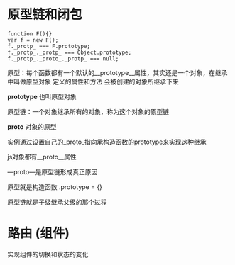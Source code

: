 # 原型链和闭包

```
function F(){}
var f = new F();
f._protp_ === F.prototype;
f._protp_._protp_ === Object.prototype;
f._protp_._proto_._protp_ === null;
```

原型：每个函数都有一个默认的__prototype__属性，其实还是一个对象，在继承中叫做原型对象  定义的属性和方法   会被创建的对象所继承下来

__prototype__  也叫原型对象

原型链：一个对象继承所有的对象，称为这个对象的原型链

__proto__ 对象的原型

实例通过设置自己的_proto_指向承构造函数的prototype来实现这种继承



js对象都有__proto__属性

—proto—是原型链形成真正原因



原型就是构造函数 .prototype = {}

原型链就是子级继承父级的那个过程









































# 路由   (组件) 

实现组件的切换和状态的变化